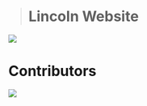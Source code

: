 ># Lincoln Website

<img src="https://i0.wp.com/lincoln.edu.ng/wp-content/uploads/2020/08/linco.png?w=238&ssl=1" />

# Contributors
<a href="https://github.com/thisisazeez/lcsmt-attendance-report/graphs/contributors">
  <img src="https://contrib.rocks/image?repo=thisisazeez/lcsmt-attendance-report" />

